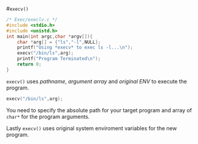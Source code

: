 #`execv()`

```c
/* Exec/execlv.c */
#include <stdio.h>
#include <unistd.h>
int main(int argc,char *argv[]){ 
    char *arg[] = {"ls","-l",NULL}; 
    printf("Using *execv* to exec ls -l...\n");
    execv("/bin/ls",arg); 
    printf("Program Terminated\n"); 
    return 0;
}
```
`execv()` uses *pathname*, *argument array* and *original ENV* to execute the program.

```c
execv("/bin/ls",arg);
```

You need to specify the absolute path for your target program and array of `char*` for the program arguments.

Lastly `execv()` uses original system enviroment variables for the new program.